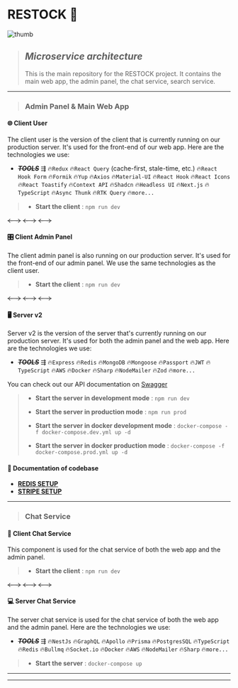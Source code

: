 # RESTOCK 🛒
![thumb](https://github.com/user-attachments/assets/b7241787-4004-456d-a48f-5c1dafce3e00)

> ## _Microservice architecture_
> This is the main repository for the RESTOCK project. It contains the main web app, the admin panel, the chat service,
> search service.
---
> ### Admin Panel & Main Web App

#### 🌐 Client User

The client user is the version of the client that is currently running on our production server. It's used for the
front-end of our web app. Here are the technologies we use:

- **_~~TOOLS~~_** ⇶ 🔥`Redux` 🔥`React Query` (cache-first, stale-time, etc.) 🔥`React Hook Form` 🔥`Formik` 🔥`Yup` 🔥`Axios`
  🔥`Material-UI` 🔥`React Hook` 🔥`React Icons` 🔥`React Toastify` 🔥`Context API` 🔥`Shadcn` 🔥`Headless UI` 🔥`Next.js`
  🔥`TypeScript` 🔥`Async Thunk` 🔥`RTK Query` 🔥`more...`

> - **Start the client** : `npm run dev`


~~← →~~ ~~← →~~ ~~← →~~

#### 🎛️ Client Admin Panel

The client admin panel is also running on our production server. It's used for the front-end of our admin panel. We use
the same technologies as the client user.

> - **Start the client** : `npm run dev`

~~← →~~ ~~← →~~ ~~← →~~

#### 🖥️ Server v2

Server v2 is the version of the server that's currently running on our production server. It's used for both the admin
panel and the web app. Here are the technologies we use:

- **_~~TOOLS~~_** ⇶ 🔥`Express` 🔥`Redis` 🔥`MongoDB` 🔥`Mongoose` 🔥`Passport` 🔥`JWT` 🔥`TypeScript` 🔥`AWS` 🔥`Docker`
  🔥`Sharp`
  🔥`NodeMailer` 🔥`Zod` 🔥`more...`

You can check out our API documentation on [Swagger](https://webcrack.online:6060/api/v1/docs/)

> - **Start the server in development mode** : `npm run dev`
>
> - **Start the server in production mode** : `npm run prod`
>
> - **Start the server in docker development mode** : `docker-compose -f docker-compose.dev.yml up -d`
>
> - **Start the server in docker production mode** : `docker-compose -f docker-compose.prod.yml up -d`

#### 📃 Documentation of codebase

- [**REDIS SETUP**](https://github.com/Subham-Maity/fullstack_advance/blob/main/README/NOTE.md#5-redis)
- [**STRIPE SETUP**](server_v2/README/STRIPE.md)

---

> ### Chat Service

#### 💬 Client Chat Service

This component is used for the chat service of both the web app and the admin panel.

> - **Start the client** : `npm run dev`

~~← →~~ ~~← →~~ ~~← →~~

#### 💻 Server Chat Service

The server chat service is used for the chat service of both the web app and the admin panel. Here are the technologies
we use:

- **_~~TOOLS~~_** ⇶ 🔥`NestJs` 🔥`GraphQL` 🔥`Apollo` 🔥`Prisma` 🔥`PostgresSQL` 🔥`TypeScript` 🔥`Redis` 🔥`Bullmq`
  🔥`Socket.io` 🔥`Docker` 🔥`AWS`
  🔥`NodeMailer` 🔥`Sharp` 🔥`more...`

> - **Start the server** : `docker-compose up`
---
---
